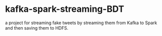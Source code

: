 # kafka-spark-streaming-BDT
a project for streaming fake tweets by streaming them from Kafka to Spark and then saving them to HDFS.
